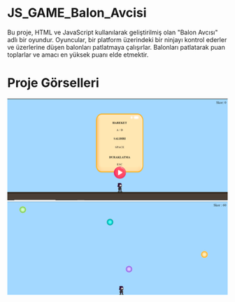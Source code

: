 # JS_GAME_Balon_Avcisi
 
Bu proje, HTML ve JavaScript kullanılarak geliştirilmiş olan "Balon Avcısı" adlı bir oyundur. Oyuncular, bir platform üzerindeki bir ninjayı kontrol ederler ve üzerlerine düşen balonları patlatmaya çalışırlar. Balonları patlatarak puan toplarlar ve amacı en yüksek puanı elde etmektir.

# Proje Görselleri
![Balon Avcısı](SS1.png)
![Balon Avcısı](SS2.png)
